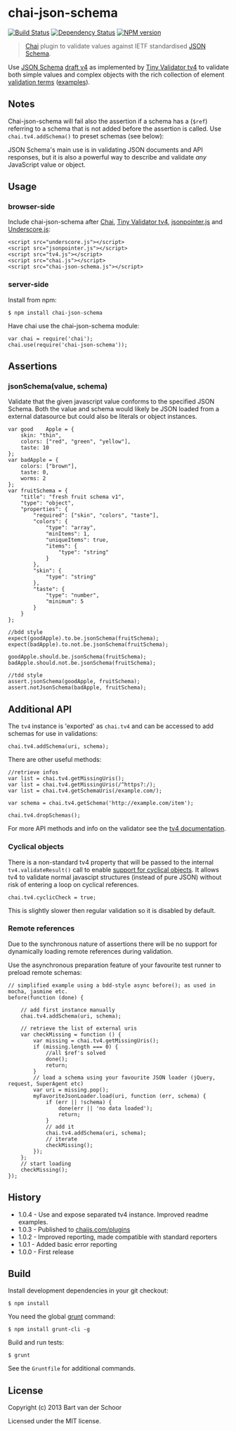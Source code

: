 # chai-json-schema

[![Build Status](https://secure.travis-ci.org/Bartvds/chai-json-schema.png?branch=master)](http://travis-ci.org/Bartvds/chai-json-schema) [![Dependency Status](https://gemnasium.com/Bartvds/chai-json-schema.png)](https://gemnasium.com/Bartvds/chai-json-schema) [![NPM version](https://badge.fury.io/js/chai-json-schema.png)](http://badge.fury.io/js/chai-json-schema)

> [Chai](http://chaijs.com/) plugin to validate values against IETF standardised [JSON Schema](http://json-schema.org/).

Use [JSON Schema](http://json-schema.org/) [draft v4](http://json-schema.org/latest/json-schema-core.html) as implemented by [Tiny Validator tv4](https://github.com/geraintluff/tv4) to validate both simple values and complex objects with the rich collection of element [validation terms](http://json-schema.org/latest/json-schema-validation.html) ([examples](http://json-schema.org/examples.html)).

## Notes

Chai-json-schema will fail also the assertion if a schema has a (`$ref`) referring to a schema that is not added before the assertion is called. Use `chai.tv4.addSchema()` to preset schemas (see below):

JSON Schema's main use is in validating JSON documents and API responses, but it is also a powerful way to describe and validate *any* JavaScript value or object.

## Usage

### browser-side

Include chai-json-schema after [Chai](http://chaijs.com/), [Tiny Validator tv4](https://github.com/geraintluff/tv4), [jsonpointer.js](https://github.com/alexeykuzmin/jsonpointer.js/) and [Underscore.js](http://underscorejs.org/):

    <script src="underscore.js"></script>
    <script src="jsonpointer.js"></script>
    <script src="tv4.js"></script>
    <script src="chai.js"></script>
    <script src="chai-json-schema.js"></script>

### server-side

Install from npm:

    $ npm install chai-json-schema

Have chai use the chai-json-schema module:

    var chai = require('chai');
    chai.use(require('chai-json-schema'));

## Assertions

### jsonSchema(value, schema)

Validate that the given javascript value conforms to the specified JSON Schema. Both the value and schema would likely be JSON loaded from a external datasource but could also be literals or object instances.

    var good    Apple = {
    	skin: "thin",
    	colors: ["red", "green", "yellow"],
    	taste: 10
    };
    var badApple = {
    	colors: ["brown"],
    	taste: 0,
    	worms: 2
    };
    var fruitSchema = {
    	"title": "fresh fruit schema v1",
    	"type": "object",
    	"properties": {
    		"required": ["skin", "colors", "taste"],
    		"colors": {
    			"type": "array",
    			"minItems": 1,
    			"uniqueItems": true,
    			"items": {
    				"type": "string"
    			}
    		},
    		"skin": {
    			"type": "string"
    		},
    		"taste": {
    			"type": "number",
    			"minimum": 5
    		}
    	}
    };
    
    //bdd style
    expect(goodApple).to.be.jsonSchema(fruitSchema);
    expect(badApple).to.not.be.jsonSchema(fruitSchema);
    
    goodApple.should.be.jsonSchema(fruitSchema);
    badApple.should.not.be.jsonSchema(fruitSchema);
    
    //tdd style
    assert.jsonSchema(goodApple, fruitSchema);
    assert.notJsonSchema(badApple, fruitSchema);

## Additional API

The `tv4` instance is 'exported' as `chai.tv4` and can be accessed to add schemas for use in validations: 

    chai.tv4.addSchema(uri, schema);

There are other useful methods:

    //retrieve infos
    var list = chai.tv4.getMissingUris();
    var list = chai.tv4.getMissingUris(/^https?:/);
    var list = chai.tv4.getSchemaUris(/example.com/);
    
    var schema = chai.tv4.getSchema('http://example.com/item');
    
    chai.tv4.dropSchemas();

For more API methods and info on the validator see the [tv4 documentation](https://github.com/geraintluff/tv4#api).

### Cyclical objects

There is a non-standard tv4 property that will be passed to the internal `tv4.validateResult()` call to enable [support for cyclical objects](https://github.com/geraintluff/tv4#cyclical-javascript-objects). It allows tv4 to validate normal javascipt structures (instead of pure JSON) without risk of entering a loop on cyclical references.

    chai.tv4.cyclicCheck = true;
 
This is slightly slower then regular validation so it is disabled by default. 

### Remote references

Due to the synchronous nature of assertions there will be no support for dynamically loading remote references during validation.

Use the asynchronous preparation feature of your favourite test runner to preload remote schemas:

    // simplified example using a bdd-style async before(); as used in mocha, jasmine etc. 
    before(function (done) {
    
    	// add first instance manually
    	chai.tv4.addSchema(uri, schema);
    
    	// retrieve the list of external uris
    	var checkMissing = function () {
    		var missing = chai.tv4.getMissingUris();
    		if (missing.length === 0) {
    			//all $ref's solved
    			done();
    			return;
    		}
    		// load a schema using your favourite JSON loader (jQuery, request, SuperAgent etc)
    		var uri = missing.pop();
    		myFavoriteJsonLoader.load(uri, function (err, schema) {
    			if (err || !schema) {
    				done(err || 'no data loaded');
    				return;
    			}
    			// add it
    			chai.tv4.addSchema(uri, schema);
    			// iterate
    			checkMissing();
    		});
    	};
    	// start loading
    	checkMissing();
    });

## History

* 1.0.4 - Use and expose separated tv4 instance. Improved readme examples.
* 1.0.3 - Published to [chaijs.com/plugins](http://chaijs.com/plugins)
* 1.0.2 - Improved reporting, made compatible with standard reporters
* 1.0.1 - Added basic error reporting
* 1.0.0 - First release

## Build

Install development dependencies in your git checkout:

    $ npm install

You need the global [grunt](http://gruntjs.com) command:

    $ npm install grunt-cli -g

Build and run tests:

    $ grunt

See the `Gruntfile` for additional commands.

## License

Copyright (c) 2013 Bart van der Schoor

Licensed under the MIT license.